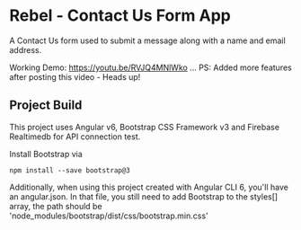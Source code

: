 # Rebel - Contact Us Form App

A Contact Us form used to submit a message along with a name and email address.

Working Demo: https://youtu.be/RVJQ4MNlWko ...
PS: Added more features after posting this video - Heads up!


## Project Build
This project uses Angular v6, Bootstrap CSS Framework v3 and Firebase Realtimedb for API connection test.

Install Bootstrap via 
```
npm install --save bootstrap@3
```
Additionally, when using this project created with Angular CLI 6, you'll have an angular.json. In that file, you still need to add Bootstrap to the styles[]  array, the path should be 'node_modules/bootstrap/dist/css/bootstrap.min.css'
